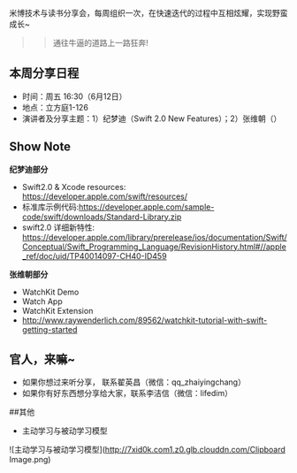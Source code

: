 米博技术与读书分享会，每周组织一次，在快速迭代的过程中互相炫耀，实现野蛮成长~

>> 通往牛逼的道路上一路狂奔! 

## 本周分享日程

- 时间：周五 16:30（6月12日）
- 地点：立方庭1-126
- 演讲者及分享主题：1）纪梦迪（Swift 2.0 New Features）；2）张维朝（）

## Show Note

**纪梦迪部分**
- Swift2.0 & Xcode resources: https://developer.apple.com/swift/resources/
- 标准库示例代码:https://developer.apple.com/sample-code/swift/downloads/Standard-Library.zip
- swift2.0 详细新特性: https://developer.apple.com/library/prerelease/ios/documentation/Swift/Conceptual/Swift_Programming_Language/RevisionHistory.html#//apple_ref/doc/uid/TP40014097-CH40-ID459


**张维朝部分**

- WatchKit Demo
- Watch App
- WatchKit Extension
- http://www.raywenderlich.com/89562/watchkit-tutorial-with-swift-getting-started

## 官人，来嘛~

- 如果你想过来听分享， 联系翟英昌（微信：qq_zhaiyingchang）
- 如果你有好东西想分享给大家，联系李洁信（微信：lifedim）

##其他

- 主动学习与被动学习模型

![主动学习与被动学习模型](http://7xid0k.com1.z0.glb.clouddn.com/Clipboard Image.png)




